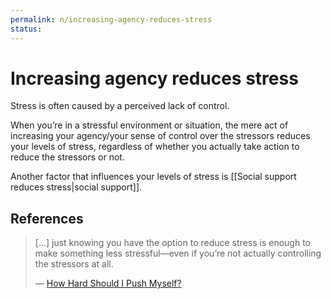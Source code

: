 ```yaml
---
permalink: n/increasing-agency-reduces-stress
status: 
---
```

# Increasing agency reduces stress

Stress is often caused by a perceived lack of control.

When you’re in a stressful environment or situation, the mere act of increasing your agency/your sense of control over the stressors reduces your levels of stress, regardless of whether you actually take action to reduce the stressors or not.

Another factor that influences your levels of stress is [[Social support reduces stress|social support]].

## References

> [...] just knowing you have the option to reduce stress is enough to make something less stressful—even if you’re not actually controlling the stressors at all.
>
> — [How Hard Should I Push Myself?](https://readwise.io/bookreview/11303845?highlight=235390231)
